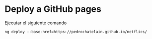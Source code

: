 # Deploy a GitHub pages

Ejecutar el siguiente comando
```
ng deploy --base-href=https://pedrochatelain.github.io/netflics/
```